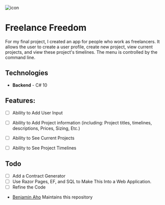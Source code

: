 ![icon](https://user-images.githubusercontent.com/97265527/169731982-b2f7349d-6430-404f-804c-48b1632be474.png)

# Freelance Freedom

For my final project, I created an app for people who work as freelancers. It allows the user to create a user profile, create new project, view current projects, and view these project's timelines. The menu is controlled by the command line.

## Technologies
- **Backend** - C# 10 

## Features:
- [ ] Ability to Add User Input
- [ ] Ability to Add Project information (including: Project titles, timelines, descriptions, Prices, Sizing, Etc.)
- [ ] Ability to See Current Projects
- [ ] Ability to See Project Timelines


## Todo
- [ ] Add a Contract Generator
- [ ] Use Razor Pages, EF, and SQL to Make This Into a Web Application.
- [ ] Refine the Code

* [Benjamin Aho](Benjamin.aho27@gmail.com) Maintains this repository
